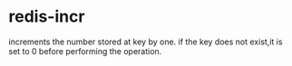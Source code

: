 # redis-incr

increments the number stored at key by one. if the key does not exist,it is set to 0 before performing the operation.
